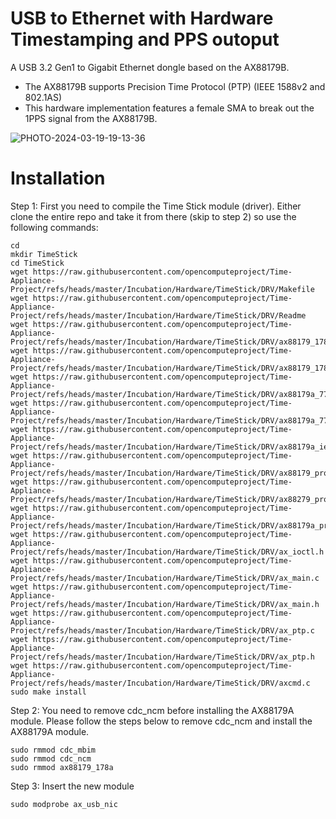# USB to Ethernet with Hardware Timestamping and PPS outoput
A USB 3.2 Gen1 to Gigabit Ethernet dongle based on the AX88179B. 
- The AX88179B supports Precision Time Protocol (PTP) (IEEE 1588v2 and 802.1AS)
- This hardware implementation features a female SMA to break out the 1PPS signal from the AX88179B.

![PHOTO-2024-03-19-19-13-36](https://github.com/opencomputeproject/Time-Appliance-Project/assets/1751211/bad0fec2-05ab-4fcc-91c1-67a0ec44fbe9)

# Installation

Step 1: First you need to compile the Time Stick module (driver). Either clone the entire repo and take it from there (skip to step 2) so use the following commands:
```
cd
mkdir TimeStick
cd TimeStick
wget https://raw.githubusercontent.com/opencomputeproject/Time-Appliance-Project/refs/heads/master/Incubation/Hardware/TimeStick/DRV/Makefile
wget https://raw.githubusercontent.com/opencomputeproject/Time-Appliance-Project/refs/heads/master/Incubation/Hardware/TimeStick/DRV/Readme
wget https://raw.githubusercontent.com/opencomputeproject/Time-Appliance-Project/refs/heads/master/Incubation/Hardware/TimeStick/DRV/ax88179_178a.c
wget https://raw.githubusercontent.com/opencomputeproject/Time-Appliance-Project/refs/heads/master/Incubation/Hardware/TimeStick/DRV/ax88179_178a.h
wget https://raw.githubusercontent.com/opencomputeproject/Time-Appliance-Project/refs/heads/master/Incubation/Hardware/TimeStick/DRV/ax88179a_772d.c
wget https://raw.githubusercontent.com/opencomputeproject/Time-Appliance-Project/refs/heads/master/Incubation/Hardware/TimeStick/DRV/ax88179a_772d.h
wget https://raw.githubusercontent.com/opencomputeproject/Time-Appliance-Project/refs/heads/master/Incubation/Hardware/TimeStick/DRV/ax88179a_ieee.c
wget https://raw.githubusercontent.com/opencomputeproject/Time-Appliance-Project/refs/heads/master/Incubation/Hardware/TimeStick/DRV/ax88179_programmer.c
wget https://raw.githubusercontent.com/opencomputeproject/Time-Appliance-Project/refs/heads/master/Incubation/Hardware/TimeStick/DRV/ax88279_programmer.c
wget https://raw.githubusercontent.com/opencomputeproject/Time-Appliance-Project/refs/heads/master/Incubation/Hardware/TimeStick/DRV/ax88179a_programmer.c
wget https://raw.githubusercontent.com/opencomputeproject/Time-Appliance-Project/refs/heads/master/Incubation/Hardware/TimeStick/DRV/ax_ioctl.h
wget https://raw.githubusercontent.com/opencomputeproject/Time-Appliance-Project/refs/heads/master/Incubation/Hardware/TimeStick/DRV/ax_main.c
wget https://raw.githubusercontent.com/opencomputeproject/Time-Appliance-Project/refs/heads/master/Incubation/Hardware/TimeStick/DRV/ax_main.h
wget https://raw.githubusercontent.com/opencomputeproject/Time-Appliance-Project/refs/heads/master/Incubation/Hardware/TimeStick/DRV/ax_ptp.c
wget https://raw.githubusercontent.com/opencomputeproject/Time-Appliance-Project/refs/heads/master/Incubation/Hardware/TimeStick/DRV/ax_ptp.h
wget https://raw.githubusercontent.com/opencomputeproject/Time-Appliance-Project/refs/heads/master/Incubation/Hardware/TimeStick/DRV/axcmd.c
sudo make install
```
Step 2: You need to remove cdc_ncm before installing the AX88179A module.
Please follow the steps below to remove cdc_ncm and install the AX88179A module.

```
sudo rmmod cdc_mbim
sudo rmmod cdc_ncm
sudo rmmod ax88179_178a
```

Step 3: Insert the new module
```
sudo modprobe ax_usb_nic
```
